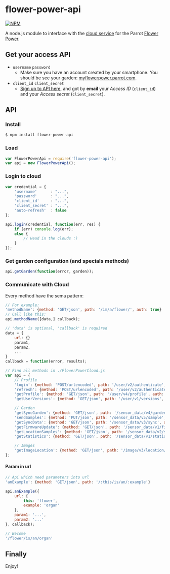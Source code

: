 # flower-power-api

[![NPM](https://nodei.co/npm/flower-power-api.png)](https://nodei.co/npm/flower-power-api/)

A node.js module to interface with the [cloud service](https://github.com/parrot-flower-power/parrot-flower-power-api-example)
for the Parrot [Flower Power](http://www.parrot.com/flowerpower/).


## Get your access API
* `username` `password`
	* Make sure you have an account created by your smartphone. You should be see your garden: [myflowerpower.parrot.com](https://myflowerpower.parrot.com).
* `client_id` `client_secret`
	* [Sign up to API here](https://apiflowerpower.parrot.com/api_access/signup), and got by **email** your *Access ID* (`client_id`) and your *Access secret* (`client_secret`).

## API

### Install
```bash
$ npm install flower-power-api
```

### Load
```js
var FlowerPowerApi = require('flower-power-api');
var api = new FlowerPowerApi();
```

### Login to cloud
```js
var credential = {
	'username'		: "...",
	'password'		: "...",
	'client_id'		: "...",
	'client_secret'	: "...",
	'auto-refresh'	: false
};

api.login(credential, function(err, res) {
	if (err) console.log(err);
	else {
		// Head in the clouds :)
	}
});
```

### Get garden configuration (and specials methods)
```js
api.getGarden(function(error, garden));
```

### Communicate with Cloud
Every method have the sema pattern:
```js
// For example:
'methodName': {method: 'GET/json', path: '/im/a/flower/', auth: true}
// Call like this:
api.methodName([data,] callback);

// 'data' is optional, 'callback' is required
data = {
	url: {}
	param1,
	param2,
	...
}
callback = function(error, results);
```
```js
// Find all methods in ./FlowerPowerCloud.js
var api = {
	// Profile
	'login': {method: 'POST/urlencoded', path: '/user/v2/authenticate', auth: false},
	'refresh': {method: 'POST/urlencoded', path: '/user/v2/authenticate', auth: false},
	'getProfile': {method: 'GET/json', path: '/user/v4/profile', auth: true},
	'getUserVersions': {method: 'GET/json', path: '/user/v1/versions', auth: true},

	// Garden
	'getSyncGarden': {method: 'GET/json', path: '/sensor_data/v4/garden_locations_status', auth: true},
	'sendSamples': {method: 'PUT/json', path: '/sensor_data/v5/sample', auth: true},
	'getSyncData': {method: 'GET/json', path: '/sensor_data/v3/sync', auth: true},
	'getFirmwareUpdate': {method: 'GET/json', path: '/sensor_data/v1/firmware_update', auth: true},
	'getLocationSamples': {method: 'GET/json', path: '/sensor_data/v2/sample/location/:location_identifier', auth: true},
	'getStatistics': {method: 'GET/json', path: '/sensor_data/v1/statistics/:location_identifier', auth: true},

	// Images
	'getImageLocation': {method: 'GET/json', path: '/image/v3/location/user_images/:location_identifier', auth: true},
};

```
#### Param in url
```js
// Api which need parameters into url
'anExample': {method: 'GET/json', path: '/:this/is/an/:example'}

api.anExample({
	url: {
		this: 'flower',
		example: 'organ'
	},
	param1: '...',
	param2: '...'
}, callback);

// Become
'/flower/is/an/organ'
```

## Finally
Enjoy!
